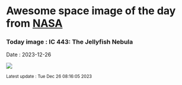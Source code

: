 
# Awesome space image of the day from [NASA](https://api.nasa.gov/)

### Today image : IC 443: The Jellyfish Nebula
Date : 2023-12-26

![](https://apod.nasa.gov/apod/image/2312/Jellyfish_Payne_960.jpg)

<small>Latest update : Tue Dec 26 08:16:05 2023</small>
        